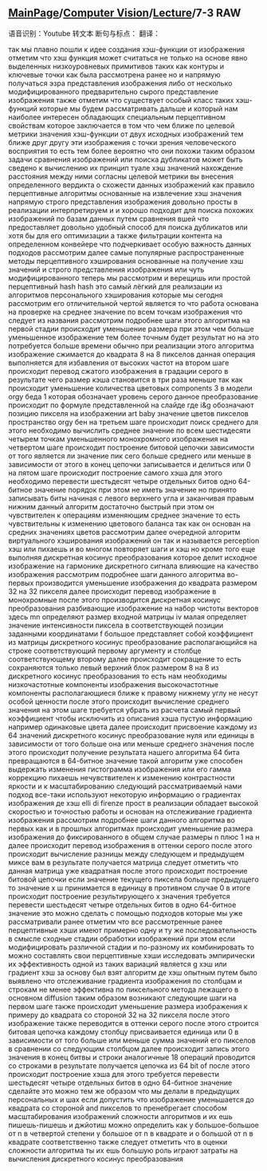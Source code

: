 ## [MainPage](../../index.md)/[Computer Vision](../README.md)/[Lecture](../Lecture.md)/7-3 RAW

语音识别：Youtube 转文本
断句与标点：
翻译：

так мы плавно пошли к идее создания хэш-функции от изображения отметим что хэш функция может считаться не только на основе явно выделенных низкоуровневых примитивов таких как контуры и ключевые точки как была рассмотрена ранее но и напрямую получаться эзра представления изображения либо от несколько модифицированного предварительно сырого представление изображения также отметим что существует особый класс таких хэш-функций которые мы будем рассматривать дальше и который нам наиболее интересен обладающих специальным перцептивном свойствам которое заключается в том что чем ближе по целевой метрики значения хэш-функции от двух исходных изображений тем ближе друг другу эти изображения с точки зрения человеческого восприятия то есть тем более вероятно что они похожи таким образом задачи сравнения изображений или поиска дубликатов может быть сведено к вычислению их принцип туале хэш значений нахождение расстояния между ними согласны целевой метрики вы внесения определенного вердикта о схожести данных изображений как правило перцептивные алгоритмы основанные на извлечение хэш значения напрямую строго представления изображения довольно просты в реализации интерпретируем и и хорошо подходит для поиска похожих изображений по базам данных путем сравнения вшей что предоставляет довольно удобный способ для поиска дубликатов или хотя бы для его оптимизации а также фильтрации контента на определенном конвейере что подчеркивает особую важность данных подходов рассмотрим далее самые популярные распространенные методы перцептивного хэширования основанные на получение хэш значений и строго представления изображения или чуть модифицированного теперь мы рассмотрим и верещишь или простой перцептивный hash hash это самый лёгкий для реализации из алгоритмов персонального хэширования которые мы сегодня рассмотрим его отличительной чертой является то что работа основана на проверке на среднее значение по всем точкам изображения что следует из названия рассмотрим подробнее шаги этого алгоритма на первой стадии происходит уменьшение размера при этом чем больше уменьшенное изображение тем более точным будет результат но на это потребуется больше времени обычно при реализации этого алгоритма изображение сжимается до квадрата 8 на 8 пикселов данная операция выполняется для избавления от высоких частот на втором шаге происходит перевод сжатого изображения в градации серого в результате чего размер кэша становится в три раза меньше так как происходит уменьшение количества цветовых components 3 в модели orgy беда 1 которая обозначает уровень серого данное преобразование происходит по формуле представленной на слайде где i&g обозначают позицию пикселя на изображении art baby значение цветов пикселов пространство orgy бен на третьем шаге происходит поиск среднего для этого необходимо вычислить среднее значение по всем шестидесяти четырем точкам уменьшенного монохромного изображения на четвертом шаге происходит построение битовой цепочки зависимости от того является ли значение пик сего больше среднего или меньше в зависимости от этого в конец цепочки записывается и делиться или 0 на пятом шаге происходит построение самого хэша для этого необходимо перевести шестьдесят четыре отдельных битов одно 64-битное значение порядок при этом не иметь значение но принято записывать биты начиная с левого верхнего угла и заканчивая правым нижним данный алгоритм достаточно быстрый при этом он чувствителен к операциям изменяющим среднее значение то есть чувствительны к изменению цветового баланса так как он основан на средних значениях цветов рассмотрим далее очередной алгоритм виртуального хэширования изображений он так и называется perception хэш или пихаешь и во многом повторяет шаги и хэш но кроме того еще выполняя дискретная косинус преобразования которое делит исходное изображение на гармонике дискретного сигнала влияющие на качество изображения рассмотрим подробнее шаги данного алгоритма во-первых производится уменьшение изображения до квадрата размером 32 на 32 пикселя далее происходит перевод изображение в монохромные после этого производится дискретная косинус преобразования разбивающие изображение на набор чистоты векторов здесь mn определяют размер входной матрицы iv малая определяет значение интенсивности пиксела в соответствующей позиции заданными координатами f большое представляет собой коэффициент из матрицы дискретного косинус преобразование располагающийся на строке соответствующий первому аргументу и столбце соответствующему второму далее происходит сокращение то есть сохраняются только левый верхний блок размером 8 на 8 из дискретного косинус преобразования то есть нам необходимы низкочастотные компоненты изображения высокочастотные компоненты располагающиеся ближе к правому нижнему углу не несут особой ценности после этого происходит вычисление среднего значения на этом шаге требуется убрать из расчета самый первый коэффициент чтобы исключить из описания хэша пустую информацию например одинаковые цвета далее происходит присвоение каждому из 64 значений дискретного косинус преобразование нуля или единицы в зависимости от того больше она или меньше среднего значения после этого происходит получение результата нашего алгоритма 64 бита превращаются в 64-битное значение такой алгоритм уже способен выдержать изменения гистограмма изображения или его гамма коррекцию пихаешь нечувствителен к изменению контрастности яркости и к масштабированию следующий рассматриваемый нами подход все-таки используют некоторую информацию о градиентах изображения де хэш elli di firenze прост в реализации обладает высокой скоростью и точностью работы и основан на отслеживание градиента изображения рассмотрим подробнее шаги данного алгоритма во первых как и в прошлых алгоритмах происходит уменьшение размера изображения до фиксированного в общем случае размеры n плюс 1 на н далее происходит перевод изображения в оттенки серого после этого происходит вычисление разницы между следующем и предыдущем миксе вам в результате получается матрица следует отметить что данная матрица уже квадратная после этого происходит построение битовой цепочки если значение текущего пиксела больше предыдущего то значение х ш принимается в единицу в противном случае 0 в итоге происходит построение результирующего х значения требуется перевести шестьдесят четыре отдельных битов в одно 64-битное значение это можно сделать с помощью подходов которые мы уже рассматривали ранее отметим что все рассмотренные ранее перцептивные хэши имеют примерно одну и ту же последовательность в смысле сходные стадии обработки изображений при этом если модифицировать различной стадии и по-разному их комбинировать то можно составлять свои перцептивные хэши исследовать эмпирически их эффективность одной из таких вариаций является g хэш или градиент хэш за основу был взят алгоритм де хэш опытным путем было выявлено что отслеживание градиента изображения по столбцам и строкам не менее эффективна по пиксельного метода лежащего в основном diffusion таким образом возникают следующие шаги на первом шаге также происходит уменьшение размера изображения к примеру до квадрата со стороной 32 на 32 пикселя после этого изображение также переводится в оттенки серого после этого строится битовая цепочка каждому столбцу присваивается единица или 0 в зависимости от того больше или меньше сумма значений его пикселов в сравнении со следующим столбцом далее происходит запись этого значения в конец битвы и строки аналогичные 18 операций проводится со строками в результате получается цепочка из 64 bit of после этого происходит построение хэша для этого требуется перевести шестьдесят четыре отдельных битов в одно 64-битное значение сделайте это можно тем же образом что мы делали в предыдущих персональных и шах если допустить что изображение уменьшается до квадрата со стороной and пикселов то пренебрегает способом масштабирования изображений сложности алгоритмов и их ешь пишешь-пишешь и джйотиш можно определить как у большое-большое от n в четвертой степени у большое от n в квадрате и о большой от n в квадрате соответственно также следует отметить что в оценки сложности алгоритма ты их ешь большую роль играют затраты на вычисления дискретного косинус преобразования 